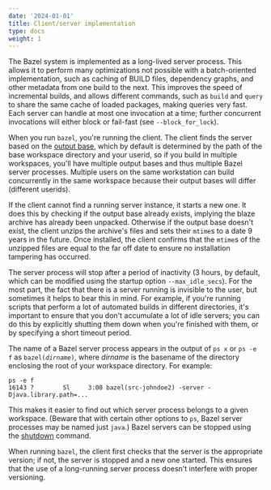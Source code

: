 ```yaml
---
date: '2024-01-01'
title: Client/server implementation
type: docs
weight: 1
---
```


The Bazel system is implemented as a long-lived server process. This allows it
to perform many optimizations not possible with a batch-oriented implementation,
such as caching of BUILD files, dependency graphs, and other metadata from one
build to the next. This improves the speed of incremental builds, and allows
different commands, such as `build` and `query` to share the same cache of
loaded packages, making queries very fast. Each server can handle at most one
invocation at a time; further concurrent invocations will either block or
fail-fast (see `--block_for_lock`).

When you run `bazel`, you're running the client. The client finds the server
based on the [output base](/run/scripts#output-base-option/), which by default is
determined by the path of the base workspace directory and your userid, so if
you build in multiple workspaces, you'll have multiple output bases and thus
multiple Bazel server processes. Multiple users on the same workstation can
build concurrently in the same workspace because their output bases will differ
(different userids).

If the client cannot find a running server instance, it starts a new one. It
does this by checking if the output base already exists, implying the blaze
archive has already been unpacked. Otherwise if the output base doesn't exist,
the client unzips the archive's files and sets their `mtime`s to a date 9 years
in the future. Once installed, the client confirms that the `mtime`s of the
unzipped files are equal to the far off date to ensure no installation tampering
has occurred.

The server process will stop after a period of inactivity (3 hours, by default,
which can be modified using the startup option `--max_idle_secs`). For the most
part, the fact that there is a server running is invisible to the user, but
sometimes it helps to bear this in mind. For example, if you're running scripts
that perform a lot of automated builds in different directories, it's important
to ensure that you don't accumulate a lot of idle servers; you can do this by
explicitly shutting them down when you're finished with them, or by specifying
a short timeout period.

The name of a Bazel server process appears in the output of `ps x` or `ps -e f`
as <code>bazel(<i>dirname</i>)</code>, where _dirname_ is the basename of the
directory enclosing the root of your workspace directory. For example:

```text
ps -e f
16143 ?        Sl     3:00 bazel(src-johndoe2) -server -Djava.library.path=...
```

This makes it easier to find out which server process belongs to a given
workspace. (Beware that with certain other options to `ps`, Bazel server
processes may be named just `java`.) Bazel servers can be stopped using the
[shutdown](/docs/user-manual#shutdown/) command.

When running `bazel`, the client first checks that the server is the appropriate
version; if not, the server is stopped and a new one started. This ensures that
the use of a long-running server process doesn't interfere with proper
versioning.